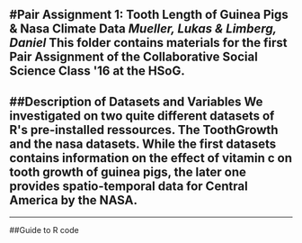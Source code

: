 #Pair Assignment 1: Tooth Length of Guinea Pigs & Nasa Climate Data
*Mueller, Lukas & Limberg, Daniel*
This folder contains materials for the first Pair Assignment of the Collaborative Social Science Class '16 at the HSoG.
---
##Description of Datasets and Variables
We investigated on two quite different datasets of R's pre-installed ressources. The **ToothGrowth** and the **nasa** datasets. While the first datasets contains information on the effect of vitamin c on tooth growth of guinea pigs, the later one provides spatio-temporal data for Central America by the NASA. 
---

---
##Guide to R code

